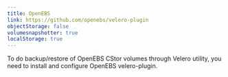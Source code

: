```yaml
---
title: OpenEBS 
link: https://github.com/openebs/velero-plugin
objectStorage: false
volumesnapshotter: true
localStorage: true
---
```

To do backup/restore of OpenEBS CStor volumes through Velero utility, you need to install and configure OpenEBS velero-plugin.
